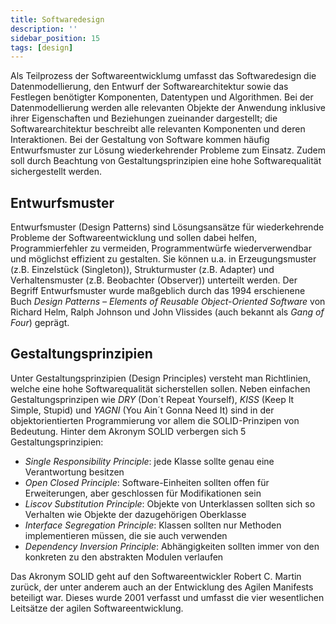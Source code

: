 ```yaml
---
title: Softwaredesign
description: ''
sidebar_position: 15
tags: [design]
---
```


Als Teilprozess der Softwareentwicklumg umfasst das Softwaredesign die
Datenmodellierung, den Entwurf der Softwarearchitektur sowie das Festlegen
benötigter Komponenten, Datentypen und Algorithmen. Bei der Datenmodellierung
werden alle relevanten Objekte der Anwendung inklusive ihrer Eigenschaften und
Beziehungen zueinander dargestellt; die Softwarearchitektur beschreibt alle
relevanten Komponenten und deren Interaktionen. Bei der Gestaltung von Software
kommen häufig Entwurfsmuster zur Lösung wiederkehrender Probleme zum Einsatz.
Zudem soll durch Beachtung von Gestaltungsprinzipien eine hohe Softwarequalität
sichergestellt werden.

## Entwurfsmuster

Entwurfsmuster (Design Patterns) sind Lösungsansätze für wiederkehrende Probleme
der Softwareentwicklung und sollen dabei helfen, Programmierfehler zu vermeiden,
Programmentwürfe wiederverwendbar und möglichst effizient zu gestalten. Sie
können u.a. in Erzeugungsmuster (z.B. Einzelstück (Singleton)), Strukturmuster
(z.B. Adapter) und Verhaltensmuster (z.B. Beobachter (Observer)) unterteilt
werden. Der Begriff Entwurfsmuster wurde maßgeblich durch das 1994 erschienene
Buch _Design Patterns – Elements of Reusable Object-Oriented Software_ von
Richard Helm, Ralph Johnson und John Vlissides (auch bekannt als _Gang of Four_)
geprägt.

## Gestaltungsprinzipien

Unter Gestaltungsprinzipien (Design Principles) versteht man Richtlinien, welche
eine hohe Softwarequalität sicherstellen sollen. Neben einfachen
Gestaltungsprinzipen wie _DRY_ (Don´t Repeat Yourself), _KISS_ (Keep It Simple,
Stupid) und _YAGNI_ (You Ain´t Gonna Need It) sind in der objektorientierten
Programmierung vor allem die SOLID-Prinzipen von Bedeutung. Hinter dem Akronym
SOLID verbergen sich 5 Gestaltungsprinzipien:

- _Single Responsibility Principle_: jede Klasse sollte genau eine Verantwortung
  besitzen
- _Open Closed Principle_: Software-Einheiten sollten offen für Erweiterungen,
  aber geschlossen für Modifikationen sein
- _Liscov Substitution Principle_: Objekte von Unterklassen sollten sich so
  Verhalten wie Objekte der dazugehörigen Oberklasse
- _Interface Segregation Principle_: Klassen sollten nur Methoden implementieren
  müssen, die sie auch verwenden
- _Dependency Inversion Principle_: Abhängigkeiten sollten immer von den
  konkreten zu den abstrakten Modulen verlaufen

Das Akronym SOLID geht auf den Softwareentwickler Robert C. Martin zurück, der
unter anderem auch an der Entwicklung des Agilen Manifests beteiligt war. Dieses
wurde 2001 verfasst und umfasst die vier wesentlichen Leitsätze der agilen
Softwareentwicklung.
